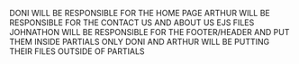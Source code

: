DONI WILL BE RESPONSIBLE FOR THE HOME PAGE
ARTHUR WILL BE RESPONSIBLE FOR THE CONTACT US AND ABOUT US EJS FILES 
JOHNATHON WILL BE RESPONSIBLE FOR THE FOOTER/HEADER AND PUT THEM INSIDE PARTIALS
ONLY DONI AND ARTHUR WILL BE PUTTING THEIR FILES OUTSIDE OF PARTIALS


